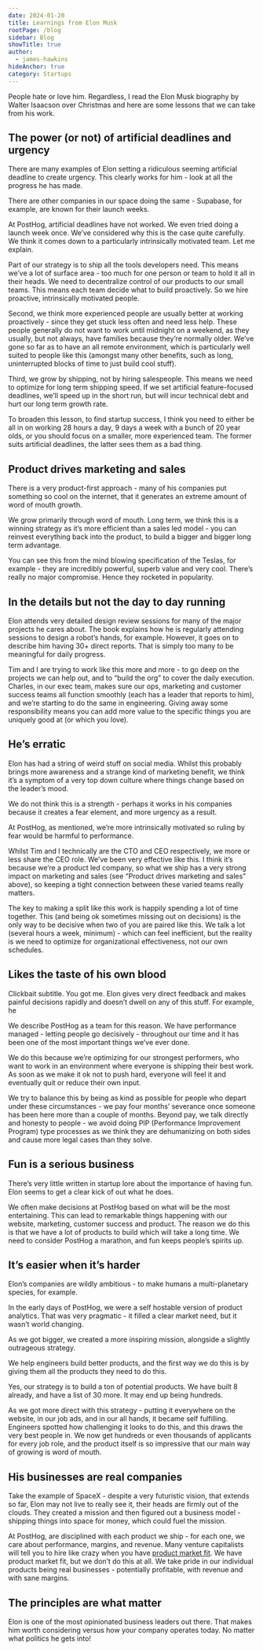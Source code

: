 ```yaml
---
date: 2024-01-20
title: Learnings from Elon Musk
rootPage: /blog
sidebar: Blog
showTitle: true
author:
  - james-hawkins
hideAnchor: true
category: Startups
---
```


People hate or love him. Regardless, I read the Elon Musk biography by Walter Isaacson over Christmas and here are some lessons that we can take from his work.

## The power (or not) of artificial deadlines and urgency

There are many examples of Elon setting a ridiculous seeming artificial deadline to create urgency. This clearly works for him - look at all the progress he has made.

There are other companies in our space doing the same - Supabase, for example, are known for their launch weeks.

At PostHog, artificial deadlines have not worked. We even tried doing a launch week once. We’ve considered why this is the case quite carefully. We think it comes down to a particularly intrinsically motivated team. Let me explain.

Part of our strategy is to ship all the tools developers need. This means we’ve a lot of surface area - too much for one person or team to hold it all in their heads. We need to decentralize control of our products to our small teams. This means each team decide what to build proactively. So we hire proactive, intrinsically motivated people.

Second, we think more experienced people are usually better at working proactively - since they get stuck less often and need less help. These people generally do not want to work until midnight on a weekend, as they usually, but not always, have families because they’re normally older. We’ve gone so far as to have an all remote environment, which is particularly well suited to people like this (amongst many other benefits, such as long, uninterrupted blocks of time to just build cool stuff).

Third, we grow by shipping, not by hiring salespeople. This means we need to optimize for long term shipping speed. If we set artificial feature-focused deadlines, we’ll speed up in the short run, but will incur technical debt and hurt our long term growth rate.

To broaden this lesson, to find startup success, I think you need to either be all in on working 28 hours a day, 9 days a week with a bunch of 20 year olds, or you should focus on a smaller, more experienced team. The former suits artificial deadlines, the latter sees them as a bad thing.

## Product drives marketing and sales

There is a very product-first approach - many of his companies put something so cool on the internet, that it generates an extreme amount of word of mouth growth.

We grow primarily through word of mouth. Long term, we think this is a winning strategy as it’s more efficient than a sales led model - you can reinvest everything back into the product, to build a bigger and bigger long term advantage.

You can see this from the mind blowing specification of the Teslas, for example - they are incredibly powerful, superb value and very cool. There’s really no major compromise. Hence they rocketed in popularity.

## In the details but not the day to day running

Elon attends very detailed design review sessions for many of the major projects he cares about. The book explains how he is regularly attending sessions to design a robot’s hands, for example. However, it goes on to describe him having 30+ direct reports. That is simply too many to be meaningful for daily progress.

Tim and I are trying to work like this more and more - to go deep on the projects we can help out, and to “build the org” to cover the daily execution. Charles, in our exec team, makes sure our ops, marketing and customer success teams all function smoothly (each has a leader that reports to him), and we’re starting to do the same in engineering. Giving away some responsibility means you can add more value to the specific things you are uniquely good at (or which you love).

## He’s erratic

Elon has had a string of weird stuff on social media. Whilst this probably brings more awareness and a strange kind of marketing benefit, we think it’s a symptom of a very top down culture where things change based on the leader’s mood.

We do not think this is a strength - perhaps it works in his companies because it creates a fear element, and more urgency as a result. 

At PostHog, as mentioned, we’re more intrinsically motivated so ruling by fear would be harmful to performance.

Whilst Tim and I technically are the CTO and CEO respectively, we more or less share the CEO role. We’ve been very effective like this. I think it’s because we’re a product led company, so what we ship has a very strong impact on marketing and sales (see “Product drives marketing and sales” above), so keeping a tight connection between these varied teams really matters.

The key to making a split like this work is happily spending a lot of time together. This (and being ok sometimes missing out on decisions) is the only way to be decisive when two of you are paired like this. We talk a lot (several hours a week, minimum) - which can feel inefficient, but the reality is we need to optimize for organizational effectiveness, not our own schedules.

## Likes the taste of his own blood

Clickbait subtitle. You got me. Elon gives very direct feedback and makes painful decisions rapidly and doesn’t dwell on any of this stuff. For example, he 

We describe PostHog as a team for this reason. We have performance managed - letting people go decisively - throughout our time and it has been one of the most important things we’ve ever done.

We do this because we’re optimizing for our strongest performers, who want to work in an environment where everyone is shipping their best work. As soon as we make it ok not to push hard, everyone will feel it and eventually quit or reduce their own input.

We try to balance this by being as kind as possible for people who depart under these circumstances - we pay four months’ severance once someone has been here more than a couple of months. Beyond pay, we talk directly and honesty to people - we avoid doing PIP (Performance Improvement Program) type processes as we think they are dehumanizing on both sides and cause more legal cases than they solve.

## Fun is a serious business

There’s very little written in startup lore about the importance of having fun. Elon seems to get a clear kick of out what he does.

We often make decisions at PostHog based on what will be the most entertaining. This can lead to remarkable things happening with our website, marketing, customer success and product. The reason we do this is that we have a lot of products to build which will take a long time. We need to consider PostHog a marathon, and fun keeps people’s spirits up.

## It’s easier when it’s harder

Elon’s companies are wildly ambitious - to make humans a multi-planetary species, for example.

In the early days of PostHog, we were a self hostable version of product analytics. That was very pragmatic - it filled a clear market need, but it wasn’t world changing.

As we got bigger, we created a more inspiring mission, alongside a slightly outrageous strategy.

We help engineers build better products, and the first way we do this is by giving them all the products they need to do this.

Yes, our strategy is to build a ton of potential products. We have built 8 already, and have a list of 30 more. It may end up being hundreds. 

As we got more direct with this strategy - putting it everywhere on the website, in our job ads, and in our all hands, it became self fulfilling. Engineers spotted how challenging it looks to do this, and this draws the very best people in. We now get hundreds or even thousands of applicants for every job role, and the product itself is so impressive that our main way of growing is word of mouth. 

## His businesses are real companies

Take the example of SpaceX - despite a very futuristic vision, that extends so far, Elon may not live to really see it, their heads are firmly out of the clouds. They created a mission and then figured out a business model - shipping things into space for money, which could fuel the mission.

At PostHog, are disciplined with each product we ship - for each one, we care about performance, margins, and revenue. Many venture capitalists will tell you to hire like crazy when you have [product market fit](/founders/product-market-fit-game). We have product market fit, but we don’t do this at all. We take pride in our individual products being real businesses - potentially profitable, with revenue and with sane margins.

## The principles are what matter

Elon is one of the most opinionated business leaders out there. That makes him worth considering versus how your company operates today. No matter what politics he gets into!
